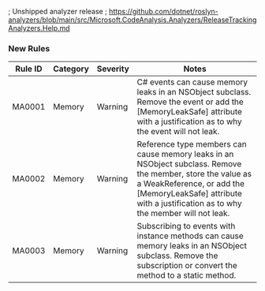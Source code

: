 ﻿; Unshipped analyzer release
; https://github.com/dotnet/roslyn-analyzers/blob/main/src/Microsoft.CodeAnalysis.Analyzers/ReleaseTrackingAnalyzers.Help.md

### New Rules

Rule ID | Category | Severity | Notes
--------|----------|----------|-------
MA0001 | Memory | Warning | C# events can cause memory leaks in an NSObject subclass. Remove the event or add the [MemoryLeakSafe] attribute with a justification as to why the event will not leak.
MA0002 | Memory | Warning | Reference type members can cause memory leaks in an NSObject subclass. Remove the member, store the value as a WeakReference, or add the [MemoryLeakSafe] attribute with a justification as to why the member will not leak.
MA0003 | Memory | Warning | Subscribing to events with instance methods can cause memory leaks in an NSObject subclass. Remove the subscription or convert the method to a static method.